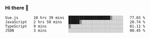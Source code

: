 ### Hi there 👋

<!--
**xin-code/Xin-code** is a ✨ _special_ ✨ repository because its `README.md` (this file) appears on your GitHub profile.

Here are some ideas to get you started:
<!--START_SECTION:waka-->
```text
Vue.js       10 hrs 39 mins  ███████████████████▒░░░░░   77.65 % 
JavaScript   2 hrs 50 mins   █████▒░░░░░░░░░░░░░░░░░░░   20.74 % 
TypeScript   9 mins          ▒░░░░░░░░░░░░░░░░░░░░░░░░   01.11 % 
JSON         3 mins          ░░░░░░░░░░░░░░░░░░░░░░░░░   00.45 % 
```
<!--END_SECTION:waka-->
